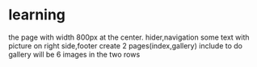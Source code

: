 # learning
the page with width 800px at the center.
hider,navigation some text with picture on right side,footer 
create 2 pages(index,gallery)
include to do gallery will be 6 images in the two rows
